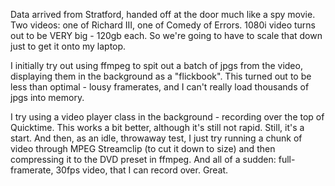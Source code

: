Data arrived from Stratford, handed off at the door much like a spy movie. Two
videos: one of Richard III, one of Comedy of Errors. 1080i video turns out to
be VERY big - 120gb each. So we're going to have to scale that down just to get
it onto my laptop.

I initially try out using ffmpeg to spit out a batch of jpgs from the video,
displaying them in the background as a "flickbook". This turned out to be less
than optimal - lousy framerates, and I can't really load thousands of jpgs into
memory.

I try using a video player class in the background - recording over the top of
Quicktime. This works a bit better, although it's still not rapid. Still, it's
a start. And then, as an idle, throwaway test, I just try running a chunk of
video through MPEG Streamclip (to cut it down to size) and then compressing it
to the DVD preset in ffmpeg. And all of a sudden: full-framerate, 30fps video,
that I can record over. Great.
